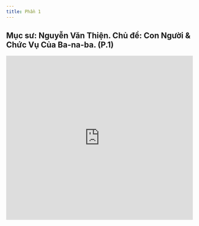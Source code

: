 ```yaml
---
title: Phần 1
---
```


## Mục sư: Nguyễn Văn Thiện. Chủ đề: Con Người & Chức Vụ Của Ba-na-ba. (P.1)


<iframe width="100%" height="444" src="https://www.youtube.com/embed/-farRitf9lw?si=OZDTW21p6CHfSJbX" title="YouTube video player" frameborder="0" allow="accelerometer; autoplay; clipboard-write; encrypted-media; gyroscope; picture-in-picture; web-share" allowfullscreen></iframe>
